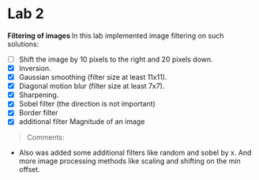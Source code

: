 # Lab 2

<b> Filtering of images </b>
In this lab implemented image filtering on such solutions:
- [ ]  Shift the image by 10 pixels to the right and 20 pixels down.
- [x]  Inversion.
- [x]  Gaussian smoothing (filter size at least 11x11).
- [x]  Diagonal motion blur (filter size at least 7x7).
- [x]  Sharpening.
- [x]  Sobel filter (the direction is not important)
- [x]  Border filter
- [x]  additional filter Magnitude of an image

> Comments:
- Also was added some additional filters like random and sobel by x. And more image processing methods like scaling and shifting on the min offset.  